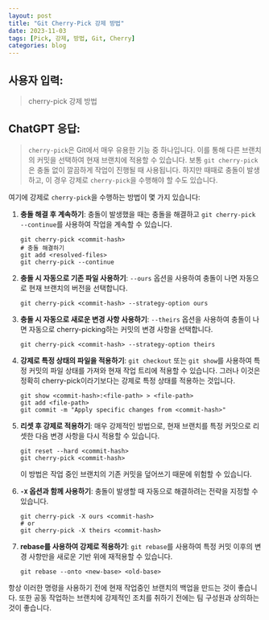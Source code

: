 ```yaml
---
layout: post
title: "Git Cherry-Pick 강제 방법"
date: 2023-11-03
tags: [Pick, 강제, 방법, Git, Cherry]
categories: blog
---
```


## 사용자 입력:
> cherry-pick 강제  방법

## ChatGPT 응답:
> `cherry-pick`은 Git에서 매우 유용한 기능 중 하나입니다. 이를 통해 다른 브랜치의 커밋을 선택하여 현재 브랜치에 적용할 수 있습니다. 보통 `git cherry-pick`은 충돌 없이 깔끔하게 작업이 진행될 때 사용됩니다. 하지만 때때로 충돌이 발생하고, 이 경우 강제로 `cherry-pick`을 수행해야 할 수도 있습니다.

여기에 강제로 `cherry-pick`을 수행하는 방법이 몇 가지 있습니다:

1. **충돌 해결 후 계속하기**: 충돌이 발생했을 때는 충돌을 해결하고 `git cherry-pick --continue`를 사용하여 작업을 계속할 수 있습니다.

   ```
   git cherry-pick <commit-hash>
   # 충돌 해결하기
   git add <resolved-files>
   git cherry-pick --continue
   ```

2. **충돌 시 자동으로 기존 파일 사용하기**: `--ours` 옵션을 사용하여 충돌이 나면 자동으로 현재 브랜치의 버전을 선택합니다.

   ```
   git cherry-pick <commit-hash> --strategy-option ours
   ```

3. **충돌 시 자동으로 새로운 변경 사항 사용하기**: `--theirs` 옵션을 사용하여 충돌이 나면 자동으로 cherry-picking하는 커밋의 변경 사항을 선택합니다.

   ```
   git cherry-pick <commit-hash> --strategy-option theirs
   ```

4. **강제로 특정 상태의 파일을 적용하기**: `git checkout` 또는 `git show`를 사용하여 특정 커밋의 파일 상태를 가져와 현재 작업 트리에 적용할 수 있습니다. 그러나 이것은 정확히 cherry-pick이라기보다는 강제로 특정 상태를 적용하는 것입니다.

   ```
   git show <commit-hash>:<file-path> > <file-path>
   git add <file-path>
   git commit -m "Apply specific changes from <commit-hash>"
   ```

5. **리셋 후 강제로 적용하기**: 매우 강제적인 방법으로, 현재 브랜치를 특정 커밋으로 리셋한 다음 변경 사항을 다시 적용할 수 있습니다.

   ```
   git reset --hard <commit-hash>
   git cherry-pick <commit-hash>
   ```

   이 방법은 작업 중인 브랜치의 기존 커밋을 덮어쓰기 때문에 위험할 수 있습니다.

6. **`-X` 옵션과 함께 사용하기**: 충돌이 발생할 때 자동으로 해결하려는 전략을 지정할 수 있습니다.

   ```
   git cherry-pick -X ours <commit-hash>
   # or
   git cherry-pick -X theirs <commit-hash>
   ```

7. **rebase를 사용하여 강제로 적용하기**: `git rebase`를 사용하여 특정 커밋 이후의 변경 사항만을 새로운 기반 위에 재적용할 수 있습니다.

   ```
   git rebase --onto <new-base> <old-base>
   ```

항상 이러한 명령을 사용하기 전에 현재 작업중인 브랜치의 백업을 만드는 것이 좋습니다. 또한 공동 작업하는 브랜치에 강제적인 조치를 취하기 전에는 팀 구성원과 상의하는 것이 좋습니다.

